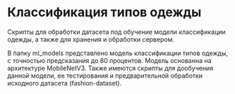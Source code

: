 # Классификация типов одежды
Скрипты для обработки датасета под обучение модели классификации одежды, а также для хранения и обработки сервером.

В папку ml_models представлено модель классификации типов одежды, с точностью предсказания до 80 процентов. Модель основанна на архитектуре MobileNetV3. Также имеются скрипты для дообучения данной модели, ее тестирования и предварительной обработки исходного датасета (fashion-dataset).
